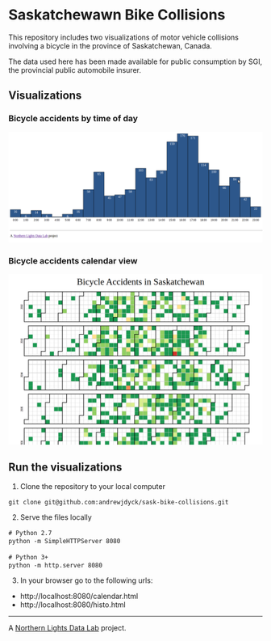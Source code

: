 # Saskatchewawn Bike Collisions

This repository includes two visualizations of motor vehicle collisions involving a bicycle in the province of Saskatchewan, Canada.

The data used here has been made available for public consumption by SGI, the provincial public automobile insurer.

## Visualizations

### Bicycle accidents by time of day

![Bicycle accidents by time of day](./vis/histogram_view.png)

### Bicycle accidents calendar view

![Bicycle accident calendar view](./vis/calendar_view.png)


## Run the visualizations

1. Clone the repository to your local computer

```
git clone git@github.com:andrewjdyck/sask-bike-collisions.git
```

2. Serve the files locally
```
# Python 2.7
python -m SimpleHTTPServer 8080

# Python 3+
python -m http.server 8080
```

3. In your browser go to the following urls:
- http://localhost:8080/calendar.html
- http://localhost:8080/histo.html


-----
A [Northern Lights Data Lab](http://www.northernlightsdata.com) project.
